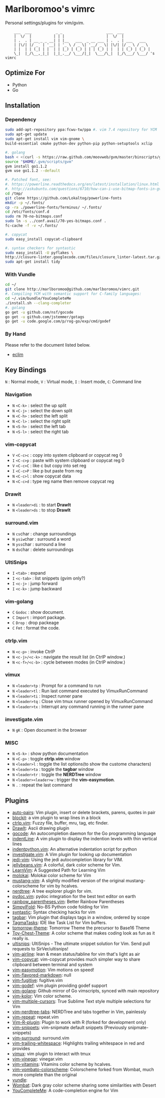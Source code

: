 # Marlboromoo's vimrc
Personal settings/plugins for vim/gvim.

```
    ___  ___           _ _                    ___  ___
    |  \/  |          | | |                   |  \/  |
    | .  . | __ _ _ __| | |__   ___  _ __ ___ | .  . | ___   ___
    | |\/| |/ _` | '__| | '_ \ / _ \| '__/ _ \| |\/| |/ _ \ / _ \
    | |  | | (_| | |  | | |_) | (_) | | | (_) | |  | | (_) | (_) |
    \_|  |_/\__,_|_|  |_|_.__/ \___/|_|  \___/\_|  |_/\___/ \___/ 's vimrc

```
## Optimize For
 - Python
 - Go

## Installation

### Dependency
```sh
sudo add-apt-repository ppa:fcwu-tw/ppa #. vim 7.4 repository for YCM
sudo apt-get update
sudo apt-get install vim vim-gnome \
build-essential cmake python-dev python-pip python-setuptools xclip

#. golang
bash < <(curl -s https://raw.github.com/moovweb/gvm/master/binscripts/gvm-installer)
source "$HOME/.gvm/scripts/gvm"
gvm install go1.1.2
gvm use go1.1.2 --default

#. Patched font, see: 
#. https://powerline.readthedocs.org/en/latest/installation/linux.html
#. http://askubuntu.com/questions/6710/how-can-i-use-bitmap-fonts-in-gvim
cd /tmp/
git clone https://github.com/Lokaltog/powerline-fonts
mkdir -p ~/.fonts/
cp -ra ./powerline-fonts/Terminus/ ~/.fonts/
cd /etc/fonts/conf.d
sudo rm 70-no-bitmaps.conf
sudo ln -s ../conf.avail/70-yes-bitmaps.conf .
fc-cache -f -v ~/.fonts/

#. copycat
sudo easy_install copycat-clipboard

#. syntax checkers for syntastic
sudo easy_install -U pyflakes \
http://closure-linter.googlecode.com/files/closure_linter-latest.tar.gz
sudo apt-get install tidy

```

### With Vundle
```sh
cd ~/
git clone http://marlboromoo@github.com/marlboromoo/vimrc.git
#. Compiling YCM with semantic support for C-family languages:
cd ~/.vim/bundle/YouCompleteMe
./install.sh --clang-completer
#. golang
go get -u github.com/nsf/gocode
go get -u github.com/jstemmer/gotags
go get -u code.google.com/p/rog-go/exp/cmd/godef
```

### By Hand
Please refer to the document listed below.
* [eclim](http://eclim.org/)

## Key Bindings
`N` : Normal mode, `V` : Virtual mode, `I` : Insert mode, `C`: Command line

### Navigation
 - `N` `<C-k>` : select the up split
 - `N` `<C-j>` : select the down split
 - `N` `<C-h>` : select the left split
 - `N` `<C-l>` : select the right split
 - `N` `<S-h>` : select the left tab
 - `N` `<S-l>` : select the right tab

### vim-copycat
 - `V` `<C-c>c` : copy into system clipboard or copycat reg 0
 - `I` `<C-c>p` : paste with system clipboard or copycat reg 0
 - `V` `<C-c>C` : like <C-c>c but copy into set reg
 - `I` `<C-c>P` : like <C-c>p but paste from reg
 - `N` `<C-c>l` : show copycat data
 - `N` `<C-c>d` : type reg name then remove copycat reg

### Drawit
 - `N` `<leader>di` : to start **DrawIt**
 - `N` `<leader>ds` : to stop **DrawIt**

### surround.vim
 - `N` `cs`char : change surroundings
 - `N` `ysiw`char : surround a word
 - `N` `yss`char : surround a line
 - `N` `ds`char : delete surroundings

### UltiSnips
 - `I` `<tab>` : expand
 - `I` `<c-tab>` : list snippets (gvim only?)
 - `I` `<c-j>` : jump forward
 - `I` `<c-k>` : jump backward

### vim-golang
 -  `C` `Godoc` : show document.
 -  `C` `Import` : import package.
 -  `C` `Drop` : drop packeage
 -  `C` `Fmt` : format the code.

### ctrlp.vim
 - `N` `<c-p>` : invoke CtrlP
 - `N` `<c-j>/<c-k>` : navigate the result list (in CtrlP window.)
 - `N` `<c-f>/<c-b>` : cycle between modes (in CtrlP window.)

### vimux
 - `N` `<leader>tp` : Prompt for a command to run
 - `N` `<leader>tl` : Run last command executed by VimuxRunCommand
 - `N` `<leader>ti` : Inspect runner pane
 - `N` `<leader>tq` : Close vim tmux runner opened by VimuxRunCommand
 - `N` `<leader>tx` : Interrupt any command running in the runner pane

### investigate.vim
 - `N` `gK` : Open document in the browser

### MISC
 - `N` `<S-k>` : show python documentation
 - `N` `<C-p>` : toggle **ctrlp.vim** window
 - `N` `<leader>l` : toggle the list options(to show the custome characters)
 - `N` `<leader>ta` : toggle the **tagbar** window
 - `N` `<leader>tr` : toggle the **NERDTree** window
 - `N` `<leader><leader>w` : trigger the **vim-easymotion**.
 - `N` `.` : repeat the last command

## Plugins
* [auto-pairs](https://github.com/jiangmiao/auto-pairs): Vim plugin, insert or delete brackets, parens, quotes in pair
* [blockit](https://github.com/sk1418/blockit): a vim plugin to wrap lines in a block
* [ctrlp.vim](https://github.com/kien/ctrlp.vim): Fuzzy file, buffer, mru, tag, etc finder.
* [DrawIt](https://github.com/vim-scripts/DrawIt): Ascii drawing plugin
* [gocode](https://github.com/nsf/gocode): An autocompletion daemon for the Go programming language
* [indentLine](https://github.com/Yggdroot/indentLine): A vim plugin to display the indention levels with thin vertical lines
* [indentpython.vim](https://github.com/vim-scripts/indentpython.vim): An alternative indentation script for python
* [investigate.vim](https://github.com/Keithbsmiley/investigate.vim): A Vim plugin for looking up documentation
* [jedi-vim](https://github.com/davidhalter/jedi-vim): Using the jedi autocompletion library for VIM.
* [jellybeans.vim](https://github.com/nanotech/jellybeans.vim): A colorful, dark color scheme for Vim.
* [LearnVim](https://github.com/dahu/LearnVim): A Suggested Path for Learning Vim
* [molokai](https://github.com/tomasr/molokai): Molokai color scheme for Vim
* [mustang-vim](https://github.com/marlboromoo/mustang-vim): A slightly modified version of the original mustang-colorscheme for vim by hcalves.
* [nerdtree](https://github.com/scrooloose/nerdtree): A tree explorer plugin for vim.
* [pydoc.vim](https://github.com/fs111/pydoc.vim): pydoc integration for the best text editor on earth
* [rainbow_parentheses.vim](https://github.com/kien/rainbow_parentheses.vim): Better Rainbow Parentheses
* [SimpylFold](https://github.com/tmhedberg/SimpylFold): No-BS Python code folding for Vim
* [syntastic](https://github.com/scrooloose/syntastic): Syntax checking hacks for vim
* [tagbar](https://github.com/majutsushi/tagbar): Vim plugin that displays tags in a window, ordered by scope
* [TagmaTasks](https://github.com/vim-scripts/TagmaTasks): IDE like Task List for Vim buffers.
* [tomorrow-theme](https://github.com/chriskempson/tomorrow-theme): Tomorrow Theme the precursor to Base16 Theme
* [Toy-Chest-Theme](https://github.com/marlboromoo/Toy-Chest-Theme): A color scheme that makes coding look as fun as it really is.
* [ultisnips](https://github.com/SirVer/ultisnips): UltiSnips - The ultimate snippet solution for Vim. Send pull requests to SirVer/ultisnips!
* [vim-airline](https://github.com/bling/vim-airline): lean & mean status/tabline for vim that's light as air
* [vim-copycat](https://github.com/marlboromoo/vim-copycat): vim-copycat provides much simpler way to share clipboard between terminal and system
* [vim-easymotion](https://github.com/Lokaltog/vim-easymotion): Vim motions on speed!
* [vim-flavored-markdown](https://github.com/jtratner/vim-flavored-markdown): null
* [vim-fugitive](https://github.com/tpope/vim-fugitive): fugitive.vim
* [vim-godef](https://github.com/dgryski/vim-godef): vim plugin providing godef support
* [vim-golang](https://github.com/jnwhiteh/vim-golang): Github mirror of Go vimscripts, synced with main repository
* [vim-kolor](https://github.com/zeis/vim-kolor): Vim color scheme.
* [vim-multiple-cursors](https://github.com/terryma/vim-multiple-cursors): True Sublime Text style multiple selections for Vim
* [vim-nerdtree-tabs](https://github.com/jistr/vim-nerdtree-tabs): NERDTree and tabs together in Vim, painlessly
* [vim-repeat](https://github.com/tpope/vim-repeat): repeat.vim
* [Vim-R-plugin](https://github.com/jcfaria/Vim-R-plugin): Plugin to work with R (forked for development only)
* [vim-snippets](https://github.com/honza/vim-snippets): vim-snipmate default snippets (Previously snipmate-snippets)
* [vim-surround](https://github.com/tpope/vim-surround): surround.vim
* [vim-trailing-whitespace](https://github.com/bronson/vim-trailing-whitespace): Highlights trailing whitespace in red and provides
* [vimux](https://github.com/benmills/vimux): vim plugin to interact with tmux
* [vim-vinegar](https://github.com/tpope/vim-vinegar): vinegar.vim
* [vim-vitamins](https://github.com/marlboromoo/vim-vitamins): Vitamins color scheme by hcalves.
* [vim-vombato-colorscheme](https://github.com/molok/vim-vombato-colorscheme): Colorscheme forked from Wombat, much more complete than the original
* [vundle](https://github.com/gmarik/vundle): 
* [Wombat](https://github.com/vim-scripts/Wombat): Dark gray color scheme sharing some similarities with Desert
* [YouCompleteMe](https://github.com/Valloric/YouCompleteMe): A code-completion engine for Vim
